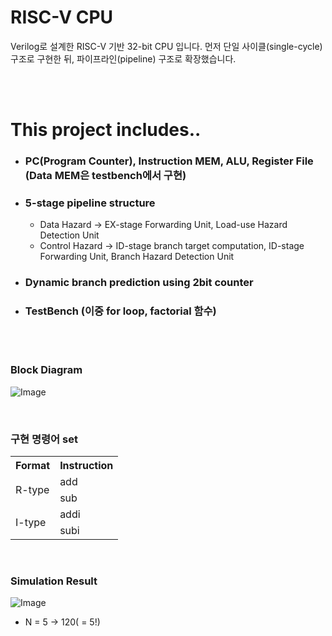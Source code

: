 # RISC-V CPU
Verilog로 설계한 RISC-V 기반 32-bit CPU 입니다. 먼저 단일 사이클(single-cycle) 구조로 구현한 뒤, 파이프라인(pipeline) 구조로 확장했습니다.

<br/><br/>

# This project includes..
+ ### PC(Program Counter), Instruction MEM, ALU, Register File (Data MEM은 testbench에서 구현)
+ ### 5-stage pipeline structure
  + Data Hazard -> EX-stage Forwarding Unit, Load-use Hazard Detection Unit
  + Control Hazard -> ID-stage branch target computation, ID-stage Forwarding Unit, Branch Hazard Detection Unit
+ ### Dynamic branch prediction using 2bit counter
+ ### TestBench (이중 for loop, factorial 함수)

<br/><br/>

### Block Diagram
![Image](https://github.com/user-attachments/assets/73cced7f-772a-4a1f-aa00-b05213553efa)

<br/>

### 구현 명령어 set
<table>
  <tr>
    <th>Format</th>
    <th>Instruction</th>
  </tr>
  <tr>
    <td rowspan="2">R-type</td>
    <td>add</td>
  </tr>
  <tr>
    <td>sub</td>
  </tr>
  <tr>
    <td rowspan="2">I-type</td>
    <td>addi</td>
  </tr>
  <tr>
    <td>subi</td>
  </tr>
</table>

<br/>

### Simulation Result
![Image](https://github.com/user-attachments/assets/9acf7ef1-58ce-4fd7-adab-f67b2ae1018f)


+ N = 5 -> 120( = 5!)


